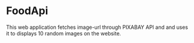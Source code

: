 # FoodApi
This web application fetches image-url through PIXABAY API and and uses it to displays 10 random images on the website.
